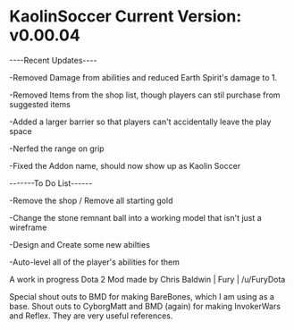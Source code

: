 KaolinSoccer
Current Version: v0.00.04
=========================

----Recent Updates----

-Removed Damage from abilities and reduced Earth Spirit's damage to 1.

-Removed Items from the shop list, though players can stil purchase from suggested items

-Added a larger barrier so that players can't accidentally leave the play space

-Nerfed the range on grip

-Fixed the Addon name, should now show up as Kaolin Soccer


-------To Do List------
  
-Remove the shop / Remove all starting gold

-Change the stone remnant ball into a working model that isn't just a wireframe

-Design and Create some new abilties

-Auto-level all of the player's abilities for them




A work in progress Dota 2 Mod made by Chris Baldwin | Fury | /u/FuryDota

Special shout outs to BMD for making BareBones, which I am using as a base. 
Shout outs to CyborgMatt and BMD (again) for making InvokerWars and Reflex. They are very useful references.
